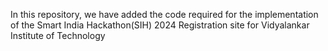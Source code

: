 In this repository, we have added the code required for the implementation of the Smart India Hackathon(SIH) 2024 Registration site for Vidyalankar Institute of Technology 
